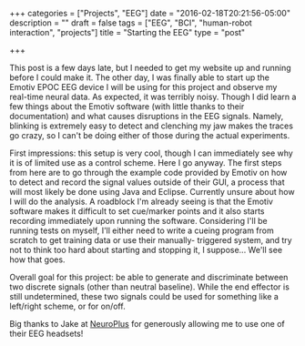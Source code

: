 +++
categories = ["Projects", "EEG"]
date = "2016-02-18T20:21:56-05:00"
description = ""
draft = false
tags = ["EEG", "BCI", "human-robot interaction", "projects"]
title = "Starting the EEG"
type = "post"

+++

This post is a few days late, but I needed to get my website up and running before I could make it. The other day, I 
was finally able to start up the Emotiv EPOC EEG device I will be using for this project and observe my real-time neural
data. As expected, it was terribly noisy. Though I did learn a few things about the Emotiv software (with little thanks
to their documentation) and what causes disruptions in the EEG signals. Namely, blinking is extremely easy to detect
and clenching my jaw makes the traces go crazy, so I can't be doing either of those during the actual experiments.

First impressions: this setup is very cool, though I can immediately see why it is of limited use as a control scheme. 
Here I go anyway. The first steps from here are to go through the example code provided by Emotiv on how to detect and 
record the signal values outside of their GUI, a process that will most likely be done using Java and Eclipse. Currently 
unsure about how I will do the analysis. A roadblock I'm already seeing is that the Emotiv software makes it difficult
to set cue/marker points and it also starts recording immediately upon running the software. Considering I'll be running
tests on myself, I'll either need to write a cueing program from scratch to get training data or use their manually-
triggered system, and try not to think too hard about starting and stopping it, I suppose... We'll see how that goes.

Overall goal for this project: be able to generate and discriminate between two discrete signals (other than neutral 
baseline). While the end effector is still undetermined, these two signals could be used for something like a left/right
scheme, or for on/off.

Big thanks to Jake at [NeuroPlus](http://www.neuropl.us/) for generously allowing me to use one of their EEG headsets!